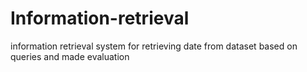 # Information-retrieval
information retrieval system for retrieving date from dataset based on queries and made evaluation
